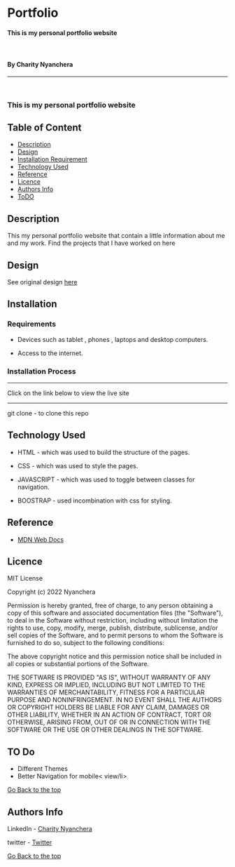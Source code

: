 <h1>Portfolio</h1>

<h4> This is my personal portfolio website</h4>

<br>

<h4> By Charity Nyanchera</h4>
<hr>
<br>

<img src="">

<h3>This is my personal portfolio website</h3>

## Table of Content

- [Description](#description)
- [Design](#Design)
- [Installation Requirement](#Installation)
- [Technology Used](#technology-used)
- [Reference](#reference)
- [Licence](#licence)
- [Authors Info](#author-Info)
- [ToDO](#To-Do)

## Description

<p> This my personal portfolio website that contain a little information about me and my work. Find the projects that I have worked on here </p>


## Design

<p> See original design <a href="https://www.figma.com/file/BO4RRQOlAh510jXd77C3M9/Untitled?node-id=0%3A1">here</a></p>





## Installation

### Requirements

- Devices such as tablet , phones , laptops and desktop computers.

- Access to the internet.

### Installation Process

---

Click on the link below to view the live site
<a href="#"><a>


---
<p>git clone - to clone this repo</p>

## Technology Used

- HTML - which was used to build the structure of the pages.

- CSS - which was used to style the pages.

- JAVASCRIPT - which was used to toggle between classes for navigation.

- BOOSTRAP - used incombination with css for styling.

## Reference

- <a href="https://developer.mozilla.org/en-US/"> MDN Web Docs</a>

## Licence
MIT License

Copyright (c) 2022 Nyanchera

Permission is hereby granted, free of charge, to any person obtaining a copy
of this software and associated documentation files (the "Software"), to deal
in the Software without restriction, including without limitation the rights
to use, copy, modify, merge, publish, distribute, sublicense, and/or sell
copies of the Software, and to permit persons to whom the Software is
furnished to do so, subject to the following conditions:

The above copyright notice and this permission notice shall be included in all
copies or substantial portions of the Software.

THE SOFTWARE IS PROVIDED "AS IS", WITHOUT WARRANTY OF ANY KIND, EXPRESS OR
IMPLIED, INCLUDING BUT NOT LIMITED TO THE WARRANTIES OF MERCHANTABILITY,
FITNESS FOR A PARTICULAR PURPOSE AND NONINFRINGEMENT. IN NO EVENT SHALL THE
AUTHORS OR COPYRIGHT HOLDERS BE LIABLE FOR ANY CLAIM, DAMAGES OR OTHER
LIABILITY, WHETHER IN AN ACTION OF CONTRACT, TORT OR OTHERWISE, ARISING FROM,
OUT OF OR IN CONNECTION WITH THE SOFTWARE OR THE USE OR OTHER DEALINGS IN THE
SOFTWARE.

 ## TO Do
  <ul>
    <li> Different Themes </li>
    <li> Better Navigation for mobile< view/li>
      </ul>
 

 [Go Back to the top](#Portfolio)

## Authors Info

LinkedIn - [Charity Nyanchera](https://www.linkedin.com/in/charity-nyanchera-2679281a2/)

twitter - [Twitter](https://twitter.com/CcNyanchera)

[Go Back to the top](#Portfolio)
  
 




